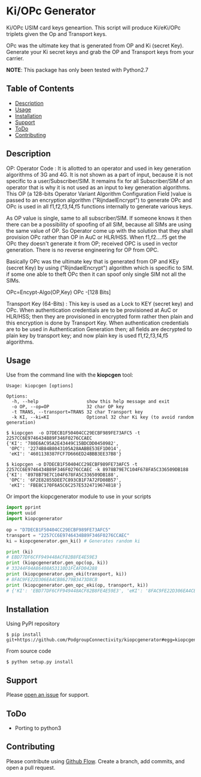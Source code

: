 # Ki/OPc Generator

Ki/OPc USIM card keys geneartion. This script will produce Ki/eKi/OPc triplets given the Op and Transport keys.

OPc was the ultimate key that is generated from OP and Ki (secret Key). 
Generate your Ki secret keys and grab the OP and Transport keys from your carrier.

**NOTE**: This package has only been tested with Python2.7

## Table of Contents

- [Description](#description)
- [Usage](#usage)
- [Installation](#installation)
- [Support](#support)
- [ToDo](#todo)
- [Contributing](#contributing)

## Description

OP: Operator Code : It is allotted to an operator and used in key generation algorithms of 3G and 4G. It is not shown as a part of input, because it is not specific to a user/Subscriber/SIM. It remains fix for all Subscriber/SIM of an operator that is why it is not used as an input to key generation algorithms. This OP (a 128-bits Operator Variant Algorithm Configuration Field )value is passed to an encryption algorithm ("RijndaelEncrypt") to generate OPc and OPc is used in all f1,f2,f3,f4,f5 functions internally to generate various keys.

As OP value is single, same to all subscriber/SIM. If someone knows it then there can be a possibility of spoofing of all SIM, because all SIMs are using the same value of OP. So Operator come up with the solution that they shall provision OPc rather than OP in AuC or HLR/HSS. When f1,f2....f5 get the OPc they doesn't generate it from OP; received OPC is used in vector generation. There is no reverse engineering for OP from OPC.

Basically OPc was the ultimate key that is generated from OP and KEy (secret Key) by using  ("RijndaelEncrypt") algorithm which is specific to SIM. if some one able to theft OPc then it can spoof only single SIM not all the SIMs.

OPc=Encypt-Algo(OP,Key)
OPc -[128 Bits]

Transport Key (64-Bits) : This key is used as a Lock to KEY (secret key) and OPc. When authentication credentials are to be provisioned at AuC or HLR/HSS; then they are provisioned in encrypted form rather then plain and this encryption is done by Transport Key. 
When authentication credentials are to be used in Authentication Generation then; all fields are decrypted  to plain key by transport key; and now plain key is used f1,f2,f3,f4,f5 algorithms.

## Usage

Use from the command line with the **kiopcgen** tool:

```
Usage: kiopcgen [options]

Options:
  -h, --help                  show this help message and exit
  -o OP, --op=OP              32 char OP key
  -t TRANS, --transport=TRANS 32 char Transport key
  -k KI, --ki=KI              Optional 32 char Ki key (to avoid random generation)

$ kiopcgen  -o D7DECB1F50404CC29ECBF989FE73AFC5 -t 2257CC6E9746434B89F346F0276CCAEC
{'KI': '780E6AC95A2E43449C15BDCDD0450982',
 'OPC': '2274B84B8043105A28AABBE53EF1D014',
 'eKI': '4601138387FCF7D666ED24BBB3EE37B8'}

$ kiopcgen -o D7DECB1F50404CC29ECBF989FE73AFC5 -t 2257CC6E9746434B89F346F0276CCAEC -k 8978B79E7C104F678FA5C336509DB188
{'KI': '8978B79E7C104F678FA5C336509DB188',
 'OPC': '6F2E82855DEE7C893CB1F7A72FD08B57',
 'eKI': 'FBE8C170F6A5C6C257E5324719674818'}
```

Or import the kiopcgenerator module to use in your scripts

```python
import pprint
import uuid
import kiopcgenerator
 
op = "D7DECB1F50404CC29ECBF989FE73AFC5"
transport = "2257CC6E9746434B89F346F0276CCAEC"
ki = kiopcgenerator.gen_ki() # Generates random ki

print (ki)
# EBD77DF6CFF949448ACF82B8FE4E59E3
print (kiopcgenerator.gen_opc(op, ki))
# 33244F04A86408A53110D1FCAFD04288
print (kiopcgenerator.gen_eki(transport, ki))
# 8FAC9FE22D306EA4CB86279B3473D8CB
print (kiopcgenerator.gen_opc_eki(op, transport, ki))
# {'KI': 'EBD77DF6CFF949448ACF82B8FE4E59E3', 'eKI': '8FAC9FE22D306EA4CB86279B3473D8CB', 'OPC': '33244F04A86408A53110D1FCAFD04288'}
```

## Installation

Using PyPI repository

```
$ pip install git+https://github.com/PodgroupConnectivity/kiopcgenerator#egg=kiopcgenerator
```

From source code

```
$ python setup.py install
```

## Support

Please [open an issue](https://github.com/PodgroupConnectivity/kiopcgenerator/issues/new) for support.

## ToDo

* Porting to python3

## Contributing

Please contribute using [Github Flow](https://guides.github.com/introduction/flow/). Create a branch, add commits, and open a pull request.